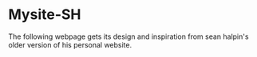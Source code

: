 # Mysite-SH
The following webpage gets its design and inspiration from sean halpin's older version of his personal website.

